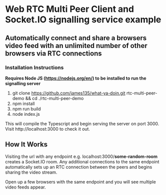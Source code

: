 # Web RTC Multi Peer Client and Socket.IO signalling service example

## Automatically connect and share a browsers video feed with an unlimited number of other browsers via RTC connections

### Installation Instructions

**Requires Node JS (https://nodejs.org/en/) to be installed to run the signalling server**

1. git clone https://github.com/james135/what-ya-doin.git rtc-multi-peer-demo && cd ./rtc-multi-peer-demo
2. npm install
3. npm run build
4. node index.js

This will compile the Typescript and begin serving the server on port 3000. Visit http://localhost:3000 to check it out.

## How It Works

Visiting the url with any endpoint e.g. localhost:3000/**some-random-room** creates a Socket.IO room.
Any additional connections to the same endpoint automatically sets up an RTC connection between the peers and begins sharing the video stream.

Open up a few browsers with the same endpoint and you will see multiple video feeds appear.